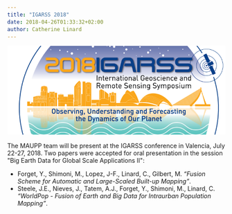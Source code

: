 ```yaml
---
title: "IGARSS 2018"
date: 2018-04-26T01:33:32+02:00
author: Catherine Linard
---
```


![IGARSS2018](/images/IGARSS18_Logo.png)

The MAUPP team will be present at the IGARSS conference in Valencia, July 22-27, 2018. Two papers were accepted for oral presentation in the session "Big Earth Data for Global Scale Applications II": 

* Forget, Y., Shimoni, M., Lopez, J-F., Linard, C., Gilbert, M. *“Fusion Scheme for Automatic and Large-Scaled Built-up Mapping”*.
* Steele, J.E., Nieves, J., Tatem, A.J., Forget, Y., Shimoni, M., Linard, C. *“WorldPop - Fusion of Earth and Big Data for Intraurban Population Mapping”*.
